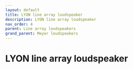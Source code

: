 ```yaml
---
layout: default
title: LYON line array loudspeaker
description: LYON line array loudspeaker
nav_order: 4
parent: Line array loudspeakers
grand_parent: Meyer loudspeakers
---
```


# LYON line array loudspeaker